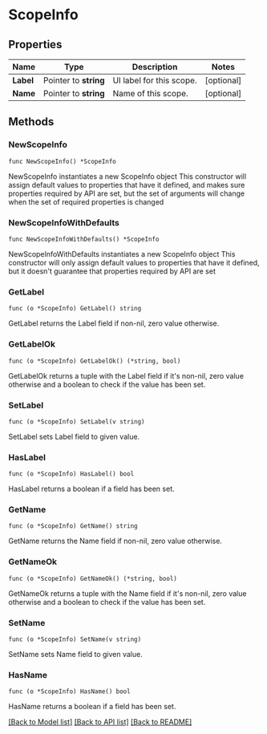 # ScopeInfo

## Properties

Name | Type | Description | Notes
------------ | ------------- | ------------- | -------------
**Label** | Pointer to **string** | UI label for this scope. | [optional] 
**Name** | Pointer to **string** | Name of this scope. | [optional] 

## Methods

### NewScopeInfo

`func NewScopeInfo() *ScopeInfo`

NewScopeInfo instantiates a new ScopeInfo object
This constructor will assign default values to properties that have it defined,
and makes sure properties required by API are set, but the set of arguments
will change when the set of required properties is changed

### NewScopeInfoWithDefaults

`func NewScopeInfoWithDefaults() *ScopeInfo`

NewScopeInfoWithDefaults instantiates a new ScopeInfo object
This constructor will only assign default values to properties that have it defined,
but it doesn't guarantee that properties required by API are set

### GetLabel

`func (o *ScopeInfo) GetLabel() string`

GetLabel returns the Label field if non-nil, zero value otherwise.

### GetLabelOk

`func (o *ScopeInfo) GetLabelOk() (*string, bool)`

GetLabelOk returns a tuple with the Label field if it's non-nil, zero value otherwise
and a boolean to check if the value has been set.

### SetLabel

`func (o *ScopeInfo) SetLabel(v string)`

SetLabel sets Label field to given value.

### HasLabel

`func (o *ScopeInfo) HasLabel() bool`

HasLabel returns a boolean if a field has been set.

### GetName

`func (o *ScopeInfo) GetName() string`

GetName returns the Name field if non-nil, zero value otherwise.

### GetNameOk

`func (o *ScopeInfo) GetNameOk() (*string, bool)`

GetNameOk returns a tuple with the Name field if it's non-nil, zero value otherwise
and a boolean to check if the value has been set.

### SetName

`func (o *ScopeInfo) SetName(v string)`

SetName sets Name field to given value.

### HasName

`func (o *ScopeInfo) HasName() bool`

HasName returns a boolean if a field has been set.


[[Back to Model list]](../README.md#documentation-for-models) [[Back to API list]](../README.md#documentation-for-api-endpoints) [[Back to README]](../README.md)


